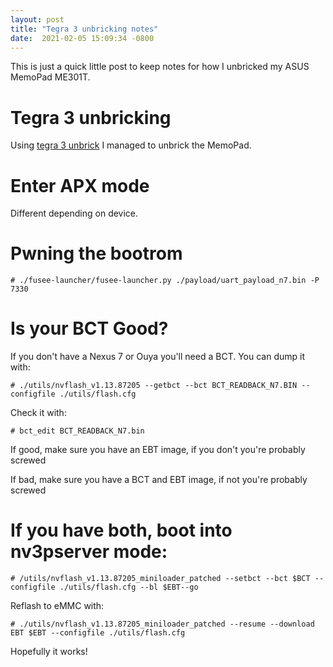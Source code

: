```yaml
---
layout:	post
title: "Tegra 3 unbricking notes"
date:  2021-02-05 15:09:34 -0800
---
```


This is just a quick little post to keep notes for how I unbricked my ASUS MemoPad ME301T.

# Tegra 3 unbricking
Using [tegra 3 unbrick](https://github.com/tofurky/tegra30_debrick) I managed to unbrick the MemoPad.

# Enter APX mode
Different depending on device.

# Pwning the bootrom
```
# ./fusee-launcher/fusee-launcher.py ./payload/uart_payload_n7.bin -P 7330
```

# Is your BCT Good?
If you don't have a Nexus 7 or Ouya you'll need a BCT. You can dump it with:
```
# ./utils/nvflash_v1.13.87205 --getbct --bct BCT_READBACK_N7.BIN --configfile ./utils/flash.cfg
```

Check it with:
```
# bct_edit BCT_READBACK_N7.bin
```

If good, make sure you have an EBT image, if you don't you're probably screwed

If bad, make sure you have a BCT and EBT image, if not you're probably screwed

# If you have both, boot into nv3pserver mode:
```
# /utils/nvflash_v1.13.87205_miniloader_patched --setbct --bct $BCT --configfile ./utils/flash.cfg --bl $EBT--go
```

Reflash to eMMC with:
```
# ./utils/nvflash_v1.13.87205_miniloader_patched --resume --download EBT $EBT --configfile ./utils/flash.cfg
```

Hopefully it works!